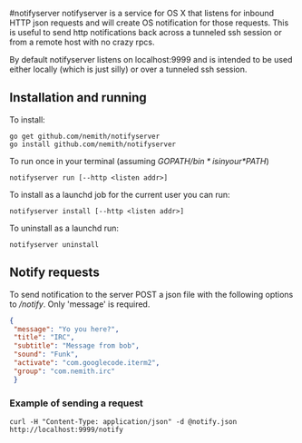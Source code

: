 #notifyserver
notifyserver is a service for OS X that listens for inbound HTTP json requests and will create OS notification for those requests. This is useful to send http notifications back across a tunneled ssh session or from a remote host with no crazy rpcs.

By default notifyserver listens on localhost:9999 and is intended to be used either locally (which is just silly) or over a tunneled ssh session.

## Installation and running

To install:

```
go get github.com/nemith/notifyserver
go install github.com/nemith/notifyserver
```

To run once in your terminal (assuming *$GOPATH/bin* is in your *$PATH*)

```
notifyserver run [--http <listen addr>]
```

To install as a launchd job for the current user you can run:

```
notifyserver install [--http <listen addr>]
```

To uninstall as a launchd run:

```
notifyserver uninstall
```

## Notify requests
To send notification to the server POST a json file with the following options to */notify*.  Only 'message' is required.

```json
{
 "message": "Yo you here?",
 "title": "IRC",
 "subtitle": "Message from bob",
 "sound": "Funk",
 "activate": "com.googlecode.iterm2",
 "group": "com.nemith.irc"
 }
```

### Example of sending a request

```
curl -H "Content-Type: application/json" -d @notify.json http://localhost:9999/notify
```
